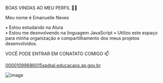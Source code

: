 BOAS VINDAS AO MEU PERFIL 💜💜               

Meu nome é Emanuelle Neves                    

• Estou estudando na Alura                                                                          
• Estou me desnvolvendo na linguagem JavaScript
• Utilizo este espaço para minha organização e compartilhamento dos meus projetos desenvolvidos.

VOCÊ PODE ENTRAR EM CONATATO COMIGO  📫

  00001099686015sp@al.educacaos.sp.gov.br

  
![image](https://github.com/Ell3Nev3ss/Emanuelle-Neves/assets/171840780/ab32d07a-8909-49eb-ba41-740631046103)


